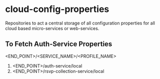 # cloud-config-properties
Repositories to act a central storage of all configuration properties for all cloud based micro-services or web-services.

## To Fetch Auth-Service Properties
<END_POINT>/<SERVICE_NAME>/<PROFILE_NAME>

1. <END_POINT>/auth-service/local
2. <END_POINT>/rsvp-collection-service/local
